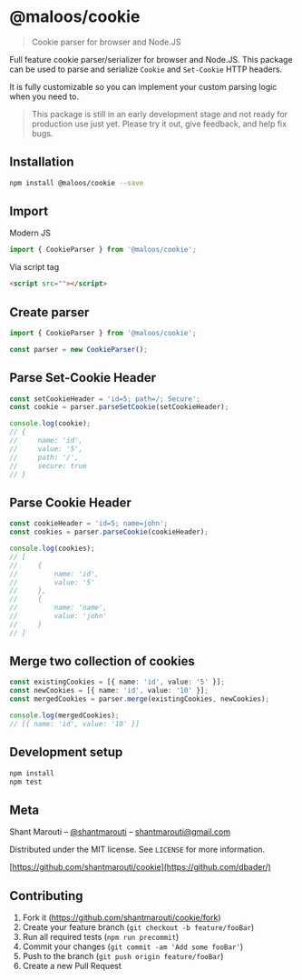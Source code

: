 # @maloos/cookie

> Cookie parser for browser and Node.JS

Full feature cookie parser/serializer for browser and Node.JS.
This package can be used to parse and serialize `Cookie` and `Set-Cookie` HTTP headers.

It is fully customizable so you can implement your custom parsing logic when you need to.

> This package is still in an early development stage and not ready for production use just yet. Please try it out, give feedback, and help fix bugs.

## Installation

```sh
npm install @maloos/cookie --save
```

## Import

Modern JS

```typescript
import { CookieParser } from '@maloos/cookie';
```

Via script tag

```html
<script src=""></script>
```

## Create parser

```typescript
import { CookieParser } from '@maloos/cookie';

const parser = new CookieParser();
```

## Parse Set-Cookie Header

```typescript
const setCookieHeader = 'id=5; path=/; Secure';
const cookie = parser.parseSetCookie(setCookieHeader);

console.log(cookie);
// {
//     name: 'id',
//     value: '5',
//     path: '/',
//     secure: true
// }
```

## Parse Cookie Header

```typescript
const cookieHeader = 'id=5; name=john';
const cookies = parser.parseCookie(cookieHeader);

console.log(cookies);
// [
//     {
//         name: 'id',
//         value: '5'
//     },
//     {
//         name: 'name',
//         value: 'john'
//     }
// ]
```

## Merge two collection of cookies

```typescript
const existingCookies = [{ name: 'id', value: '5' }];
const newCookies = [{ name: 'id', value: '10' }];
const mergedCookies = parser.merge(existingCookies, newCookies);

console.log(mergedCookies);
// [{ name: 'id', value: '10' }]
```

## Development setup

```sh
npm install
npm test
```

## Meta

Shant Marouti – [@shantmarouti](https://twitter.com/shantmarouti) – shantmarouti@gmail.com

Distributed under the MIT license. See `LICENSE` for more information.

[https://github.com/shantmarouti/cookie](https://github.com/dbader/)

## Contributing

1. Fork it (<https://github.com/shantmarouti/cookie/fork>)
2. Create your feature branch (`git checkout -b feature/fooBar`)
3. Run all required tests (`npm run precommit`)
4. Commit your changes (`git commit -am 'Add some fooBar'`)
5. Push to the branch (`git push origin feature/fooBar`)
6. Create a new Pull Request

<!-- Markdown link & img dfn's -->

[npm-image]: https://img.shields.io/npm/v/datadog-metrics.svg?style=flat-square
[npm-url]: https://npmjs.org/package/datadog-metrics
[npm-downloads]: https://img.shields.io/npm/dm/datadog-metrics.svg?style=flat-square
[travis-image]: https://img.shields.io/travis/dbader/node-datadog-metrics/master.svg?style=flat-square
[travis-url]: https://travis-ci.org/dbader/node-datadog-metrics
[wiki]: https://github.com/yourname/yourproject/wiki

